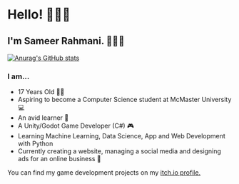 # Hello! 🙋🏽‍♂️

## I'm Sameer Rahmani. 👨🏽‍💼

[![Anurag's GitHub stats](https://github-readme-stats.vercel.app/api?username=Sameerrahmani&theme=dracula)](https://github.com/Sameerrahmani)


### I am...

- 17 Years Old 🧑🏽
- Aspiring to become a Computer Science student at McMaster University 💻
- An avid learner 🧠
- A Unity/Godot Game Developer (C#) 🎮
- Learning Machine Learning, Data Science, App and Web Development with Python
- Currently creating a website, managing a social media and designing ads for an online business 🏪


You can find my game development projects on my [itch.io profile.](https://sameerr.itch.io/)

